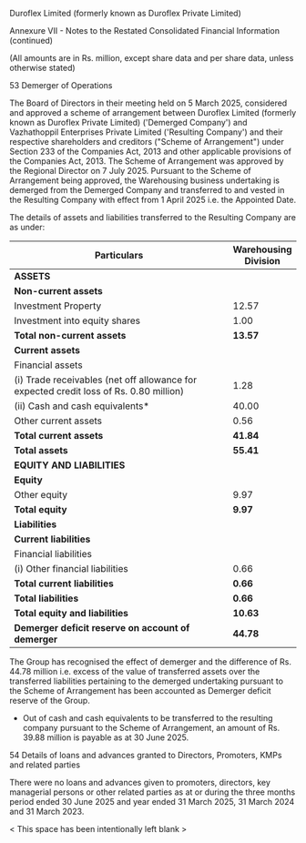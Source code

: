 Duroflex Limited (formerly known as Duroflex Private Limited)

Annexure VII - Notes to the Restated Consolidated Financial Information (continued)

(All amounts are in Rs. million, except share data and per share data, unless otherwise stated)

53 Demerger of Operations

The Board of Directors in their meeting held on 5 March 2025, considered and approved a scheme of arrangement between Duroflex Limited (formerly known as Duroflex Private Limited) ('Demerged Company') and Vazhathoppil Enterprises Private Limited ('Resulting Company') and their respective shareholders and creditors ("Scheme of Arrangement") under Section 233 of the Companies Act, 2013 and other applicable provisions of the Companies Act, 2013. The Scheme of Arrangement was approved by the Regional Director on 7 July 2025. Pursuant to the Scheme of Arrangement being approved, the Warehousing business undertaking is demerged from the Demerged Company and transferred to and vested in the Resulting Company with effect from 1 April 2025 i.e. the Appointed Date.

The details of assets and liabilities transferred to the Resulting Company are as under:

<table><thead><tr><th>Particulars</th><th>Warehousing<br>Division</th></tr></thead><tbody><tr><td><strong>ASSETS</strong></td><td></td></tr><tr><td><strong>Non-current assets</strong></td><td></td></tr><tr><td>Investment Property</td><td>12.57</td></tr><tr><td>Investment into equity shares</td><td>1.00</td></tr><tr><td><strong>Total non-current assets</strong></td><td><strong>13.57</strong></td></tr><tr><td><strong>Current assets</strong></td><td></td></tr><tr><td>Financial assets</td><td></td></tr><tr><td>(i) Trade receivables (net off allowance for expected credit loss of Rs. 0.80 million)</td><td>1.28</td></tr><tr><td>(ii) Cash and cash equivalents*</td><td>40.00</td></tr><tr><td>Other current assets</td><td>0.56</td></tr><tr><td><strong>Total current assets</strong></td><td><strong>41.84</strong></td></tr><tr><td><strong>Total assets</strong></td><td><strong>55.41</strong></td></tr><tr><td><strong>EQUITY AND LIABILITIES</strong></td><td></td></tr><tr><td><strong>Equity</strong></td><td></td></tr><tr><td>Other equity</td><td>9.97</td></tr><tr><td><strong>Total equity</strong></td><td><strong>9.97</strong></td></tr><tr><td><strong>Liabilities</strong></td><td></td></tr><tr><td><strong>Current liabilities</strong></td><td></td></tr><tr><td>Financial liabilities</td><td></td></tr><tr><td>(i) Other financial liabilities</td><td>0.66</td></tr><tr><td><strong>Total current liabilities</strong></td><td><strong>0.66</strong></td></tr><tr><td><strong>Total liabilities</strong></td><td><strong>0.66</strong></td></tr><tr><td><strong>Total equity and liabilities</strong></td><td><strong>10.63</strong></td></tr><tr><td><strong>Demerger deficit reserve on account of demerger</strong></td><td><strong>44.78</strong></td></tr></tbody></table>

The Group has recognised the effect of demerger and the difference of Rs. 44.78 million i.e. excess of the value of transferred assets over the transferred liabilities pertaining to the demerged undertaking pursuant to the Scheme of Arrangement has been accounted as Demerger deficit reserve of the Group.

* Out of cash and cash equivalents to be transferred to the resulting company pursuant to the Scheme of Arrangement, an amount of Rs. 39.88 million is payable as at 30 June 2025.

54 Details of loans and advances granted to Directors, Promoters, KMPs and related parties

There were no loans and advances given to promoters, directors, key managerial persons or other related parties as at or during the three months period ended 30 June 2025 and year ended 31 March 2025, 31 March 2024 and 31 March 2023.

< This space has been intentionally left blank >